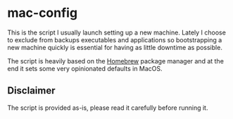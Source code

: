 # mac-config

This is the script I usually launch setting up a new machine. Lately I choose to exclude from backups executables and applications so bootstrapping a new machine quickly is essential for having as little downtime as possible.

The script is heavily based on the [Homebrew](https://brew.sh) package manager and at the end it sets some very opinionated defaults in MacOS.

## Disclaimer

The script is provided as-is, please read it carefully before running it.